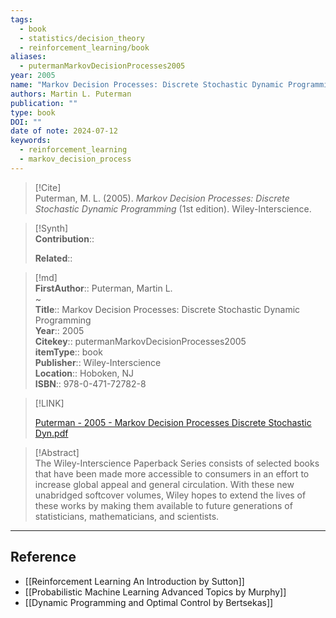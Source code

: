 ```yaml
---
tags:
  - book
  - statistics/decision_theory
  - reinforcement_learning/book
aliases:
  - putermanMarkovDecisionProcesses2005
year: 2005
name: "Markov Decision Processes: Discrete Stochastic Dynamic Programming"
authors: Martin L. Puterman
publication: ""
type: book
DOI: ""
date of note: 2024-07-12
keywords:
  - reinforcement_learning
  - markov_decision_process
---
```


> [!Cite]  
> Puterman, M. L. (2005). _Markov Decision Processes: Discrete Stochastic Dynamic Programming_ (1st edition). Wiley-Interscience.

>[!Synth]  
>**Contribution**::  
>  
>**Related**::   
>  
  
>[!md]  
> **FirstAuthor**:: Puterman, Martin L.  
~  
> **Title**:: Markov Decision Processes: Discrete Stochastic Dynamic Programming  
> **Year**:: 2005  
> **Citekey**:: putermanMarkovDecisionProcesses2005  
> **itemType**:: book  
> **Publisher**:: Wiley-Interscience  
> **Location**:: Hoboken, NJ  
> **ISBN**:: 978-0-471-72782-8  

> [!LINK]  
> 
> [Puterman - 2005 - Markov Decision Processes Discrete Stochastic Dyn.pdf](file:///home/lukexie/Documents/Papers/storage/R6GG495N/Puterman%20-%202005%20-%20Markov%20Decision%20Processes%20Discrete%20Stochastic%20Dyn.pdf) 
>  

> [!Abstract]  
> The Wiley-Interscience Paperback Series consists of selected books that have been made more accessible to consumers in an effort to increase global appeal and general circulation. With these new unabridged softcover volumes, Wiley hopes to extend the lives of these works by making them available to future generations of statisticians, mathematicians, and scientists.  


-----
## Reference
  
- [[Reinforcement Learning An Introduction by Sutton]]
- [[Probabilistic Machine Learning Advanced Topics by Murphy]]
- [[Dynamic Programming and Optimal Control by Bertsekas]]
